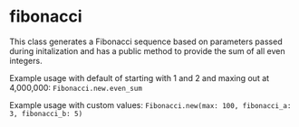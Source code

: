 # fibonacci

This class generates a Fibonacci sequence based on parameters passed during initalization and has a public method to provide the sum of all even integers.


Example usage with default of starting with 1 and 2 and maxing out at 4,000,000:
`Fibonacci.new.even_sum`


Example usage with custom values:
`Fibonacci.new(max: 100, fibonacci_a: 3, fibonacci_b: 5)`
